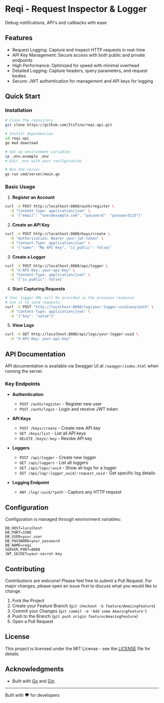# Reqi - Request Inspector & Logger

Debug notifications, API's and callbacks with ease

## Features

- Request Logging: Capture and inspect HTTP requests in real-time
- API Key Management: Secure access with both public and private endpoints
- High Performance: Optimized for speed with minimal overhead
- Detailed Logging: Capture headers, query parameters, and request bodies
- Secure: JWT authentication for management and API keys for logging

## Quick Start

### Installation

```bash
# Clone the repository
git clone https://github.com/ItsTino/reqi-api.git

# Install dependencies
cd reqi-api
go mod download

# Set up environment variables
cp .env.example .env
# Edit .env with your configuration

# Run the server
go run cmd/server/main.go
```

### Basic Usage

1. **Register an Account**
```bash
curl -X POST http://localhost:8080/auth/register \
  -H "Content-Type: application/json" \
  -d '{"email": "user@example.com", "password": "password123"}'
```

2. **Create an API Key**
```bash
curl -X POST http://localhost:8080/keys/create \
  -H "Authorization: Bearer your-jwt-token" \
  -H "Content-Type: application/json" \
  -d '{"name": "My API Key", "is_public": false}'
```

3. **Create a Logger**
```bash
curl -X POST http://localhost:8080/api/logger \
  -H "X-API-Key: your-api-key" \
  -H "Content-Type: application/json" \
  -d '{"is_public": false}'
```

4. **Start Capturing Requests**
```bash
# Your logger URL will be provided in the previous response
# Use it to send requests:
curl -X POST "http://localhost:8080/log/your-logger-uuid/any/path" \
  -H "Content-Type: application/json" \
  -d '{"key": "value"}'
```

5. **View Logs**
```bash
curl -X GET http://localhost:8080/api/logs/your-logger-uuid \
  -H "X-API-Key: your-api-key"
```

## API Documentation

API documentation is available via Swagger UI at `/swagger/index.html` when running the server.

### Key Endpoints

- **Authentication**
  - `POST /auth/register` - Register new user
  - `POST /auth/login` - Login and receive JWT token

- **API Keys**
  - `POST /keys/create` - Create new API key
  - `GET /keys/list` - List all API keys
  - `DELETE /keys/:key` - Revoke API key

- **Loggers**
  - `POST /api/logger` - Create new logger
  - `GET /api/loggers` - List all loggers
  - `GET /api/logs/:uuid` - Show all logs for a logger
  - `GET /api/log/:logger_uuid/:request_uuid` - Get specific log details

- **Logging Endpoint**
  - `ANY /log/:uuid/*path` - Capture any HTTP request

## Configuration

Configuration is managed through environment variables:

```env
DB_HOST=localhost
DB_PORT=3306
DB_USER=your_user
DB_PASSWORD=your_password
DB_NAME=reqi
SERVER_PORT=8080
JWT_SECRET=your-secret-key
```

## Contributing

Contributions are welcome! Please feel free to submit a Pull Request. For major changes, please open an issue first to discuss what you would like to change.

1. Fork the Project
2. Create your Feature Branch (`git checkout -b feature/AmazingFeature`)
3. Commit your Changes (`git commit -m 'Add some AmazingFeature'`)
4. Push to the Branch (`git push origin feature/AmazingFeature`)
5. Open a Pull Request

## License

This project is licensed under the MIT License - see the [LICENSE](LICENSE) file for details.

## Acknowledgments
- Built with [Go](https://golang.org/) and [Gin](https://gin-gonic.com/)

---
Built with ❤️ for developers

